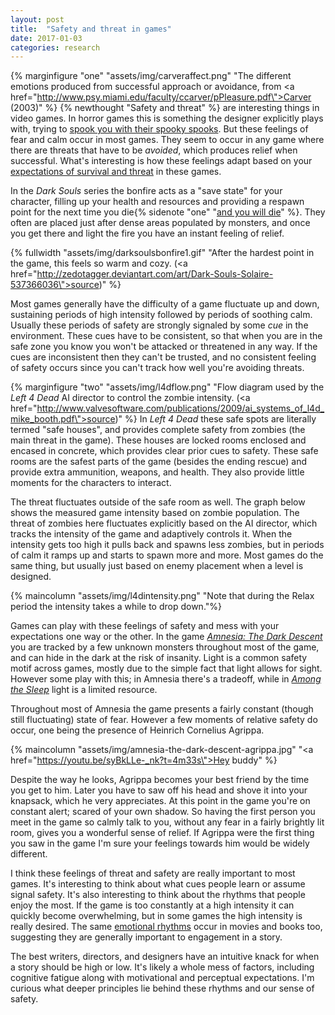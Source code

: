 ```yaml
---
layout: post
title:  "Safety and threat in games"
date: 2017-01-03
categories: research
---
```


{% marginfigure "one" "assets/img/carveraffect.png" "The different emotions produced from successful approach or avoidance, from <a href=\"http://www.psy.miami.edu/faculty/ccarver/pPleasure.pdf\">Carver (2003)</a>" %}
{% newthought "Safety and threat" %} are interesting things in video games. In horror games this is something the designer explicitly plays with, trying to [spook you with their spooky spooks](https://youtu.be/vQN4UHM_PoU?t=4m40s). But these feelings of fear and calm occur in most games. They seem to occur in any game where there are threats that have to be *avoided*, which produces relief when successful. What's interesting is how these feelings adapt based on your [expectations of survival and threat](https://www.ncbi.nlm.nih.gov/pmc/articles/PMC4364301/) in these games.

In the *Dark Souls* series the bonfire acts as a "save state" for your character, filling up your health and resources and providing a respawn point for the next time you die{% sidenote "one" "[and you will die](https://www.youtube.com/watch?v=wYbOVTQnbAA)" %}. They often are placed just after dense areas populated by monsters, and once you get there and light the fire you have an instant feeling of relief.

{% fullwidth "assets/img/darksoulsbonfire1.gif" "After the hardest point in the game, this feels so warm and cozy. (<a href=\"http://zedotagger.deviantart.com/art/Dark-Souls-Solaire-537366036\">source</a>)" %}

Most games generally have the difficulty of a game fluctuate up and down, sustaining periods of high intensity followed by periods of soothing calm. Usually these periods of safety are strongly signaled by some *cue* in the environment. These cues have to be consistent, so that when you are in the safe zone you know you won't be attacked or threatened in any way. If the cues are inconsistent then they can't be trusted, and no consistent feeling of safety occurs since you can't track how well you're avoiding threats.

{% marginfigure "two" "assets/img/l4dflow.png" "Flow diagram used by the *Left 4 Dead* AI director to control the zombie intensity. (<a href=\"http://www.valvesoftware.com/publications/2009/ai_systems_of_l4d_mike_booth.pdf\">source</a>)" %}
In *Left 4 Dead* these safe spots are literally termed "safe houses", and provides complete safety from zombies (the main threat in the game). These houses are locked rooms enclosed and encased in concrete, which provides clear prior cues to safety. These safe rooms are the safest parts of the game (besides the ending rescue) and provide extra ammunition, weapons, and health. They also provide little moments for the characters to interact.

The threat fluctuates outside of the safe room as well. The graph below shows the measured game intensity based on zombie population. The threat of zombies here fluctuates explicitly based on the AI director, which tracks the intensity of the game and adaptively controls it. When the intensity gets too high it pulls back and spawns less zombies, but in periods of calm it ramps up and starts to spawn more and more. Most games do the same thing, but usually just based on enemy placement when a level is designed.

{% maincolumn "assets/img/l4dintensity.png" "Note that during the Relax period the intensity takes a while to drop down."%}

Games can play with these feelings of safety and mess with your expectations one way or the other. In the game [*Amnesia: The Dark Descent*](https://www.youtube.com/watch?v=9jWsiyXoTz0) you are tracked by a few unknown monsters throughout most of the game, and can hide in the dark at the risk of insanity. Light is a common safety motif across games, mostly due to the simple fact that light allows for sight. However some play with this; in Amnesia there's a tradeoff, while in [*Among the Sleep*](https://en.wikipedia.org/wiki/Among_the_Sleep) light is a limited resource.

Throughout most of Amnesia the game presents a fairly constant (though still fluctuating) state of fear. However a few moments of relative safety do occur, one being the presence of Heinrich Cornelius Agrippa.

{% maincolumn "assets/img/amnesia-the-dark-descent-agrippa.jpg" "<a href=\"https://youtu.be/syBkLLe-_nk?t=4m33s\">Hey buddy</a>" %}

Despite the way he looks, Agrippa becomes your best friend by the time you get to him. Later you have to saw off his head and shove it into your knapsack, which he very appreciates. At this point in the game you're on constant alert; scared of your own shadow. So having the first person you meet in the game so calmly talk to you, without any fear in a fairly brightly lit room, gives you a wonderful sense of relief. If Agrippa were the first thing you saw in the game I'm sure your feelings towards him would be widely different.

I think these feelings of threat and safety are really important to most games. It's interesting to think about what cues people learn or assume signal safety. It's also interesting to think about the rhythms that people enjoy the most. If the game is too constantly at a high intensity it can quickly become overwhelming, but in some games the high intensity is really desired. The same [emotional rhythms](http://hedonometer.org/books/v3/1777/) occur in movies and books too, suggesting they are generally important to engagement in a story.

The best writers, directors, and designers have an intuitive knack for when a story should be high or low. It's likely a whole mess of factors, including cognitive fatigue along with motivational and perceptual expectations. I'm curious what deeper principles lie behind these rhythms and our sense of safety.
